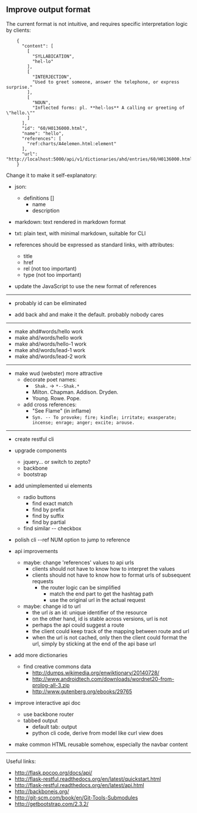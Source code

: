 Improve output format
---------------------

The current format is not intuitive, and requires specific interpretation logic by clients:

        {
          "content": [
            [
              "SYLLABICATION",
              "hel-lo"
            ],
            [
              "INTERJECTION",
              "Used to greet someone, answer the telephone, or express surprise."
            ],
            [
              "NOUN",
              "Inflected forms: pl. **hel-los** A calling or greeting of \"hello.\""
            ]
          ],
          "id": "60/H0136000.html",
          "name": "hello",
          "references": [
            "ref:charts/A4elemen.html:element"
          ],
          "url": "http://localhost:5000/api/v1/dictionaries/ahd/entries/60/H0136000.html"
        }

Change it to make it self-explanatory:

- json:
    - definitions []
        - name
        - description

- markdown: text rendered in markdown format

- txt: plain text, with minimal markdown, suitable for CLI

- references should be expressed as standard links, with attributes:
    - title
    - href
    - rel (not too important)
    - type (not too important)

- update the JavaScript to use the new format of references

---

- probably id can be eliminated

- add back ahd and make it the default. probably nobody cares

---

- make ahd#words/hello work
- make ahd/words/hello work
- make ahd/words/hello-1 work
- make ahd/words/lead-1 work
- make ahd/words/lead-2 work

---

- make wud (webster) more attractive
    - decorate poet names:
        - ` Shak.` -> `*--Shak.*`
        - Milton. Chapman. Addison. Dryden.
        - Young. Rowe. Pope.
    - add cross references:
        - "See Flame" (in inflame)
        - `Syn. -- To provoke; fire; kindle; irritate; exasperate; incense; enrage; anger; excite; arouse.`

---

- create restful cli

- upgrade components
    - jquery... or switch to zepto?
    - backbone
    - bootstrap

- add unimplemented ui elements
    - radio buttons
        - find exact match
        - find by prefix
        - find by suffix
        - find by partial
    - find similar -- checkbox

- polish cli
    --ref NUM option to jump to reference

- api improvements
    - maybe: change 'references' values to api urls
        - clients should not have to know how to interpret the values
        - clients should not have to know how to format urls of subsequent requests
            - the router logic can be simplified
                - match the end part to get the hashtag path
                - use the original url in the actual request
    - maybe: change id to url
        - the url *is* an id: unique identifier of the resource
        - on the other hand, id is stable across versions, url is not
        - perhaps the api could suggest a route
        - the client could keep track of the mapping between route and url
        - when the url is not cached, only then the client could format the url,
            simply by sticking at the end of the api base url

- add more dictionaries
    - find creative commons data
        - http://dumps.wikimedia.org/enwiktionary/20140728/
        - http://www.androidtech.com/downloads/wordnet20-from-prolog-all-3.zip
        - http://www.gutenberg.org/ebooks/29765

- improve interactive api doc
    - use backbone router
    - tabbed output
        - default tab: output
        - python cli code, derive from model like curl view does

- make common HTML reusable somehow, especially the navbar content

-----------------------------

Useful links:

- http://flask.pocoo.org/docs/api/
- http://flask-restful.readthedocs.org/en/latest/quickstart.html
- http://flask-restful.readthedocs.org/en/latest/api.html
- http://backbonejs.org/
- http://git-scm.com/book/en/Git-Tools-Submodules
- http://getbootstrap.com/2.3.2/
